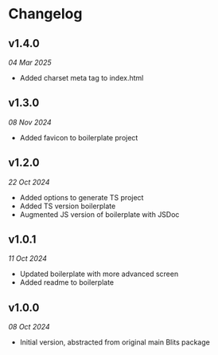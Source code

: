 # Changelog

## v1.4.0

_04 Mar 2025_

- Added charset meta tag to index.html

## v1.3.0

_08 Nov 2024_

- Added favicon to boilerplate project

## v1.2.0

_22 Oct 2024_

- Added options to generate TS project
- Added TS version boilerplate
- Augmented JS version of boilerplate with JSDoc


## v1.0.1

_11 Oct 2024_

- Updated boilerplate with more advanced screen
- Added readme to boilerplate


## v1.0.0

_08 Oct 2024_

- Initial version, abstracted from original main Blits package
